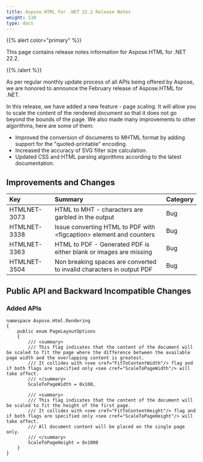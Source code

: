 ```yaml
---
title: Aspose.HTML for .NET 22.2 Release Notes
weight: 110
type: docs
---
```

{{% alert color="primary" %}} 

This page contains release notes information for Aspose.HTML for .NET 22.2.

{{% /alert %}} 

As per regular monthly update process of all APIs being offered by Aspose, we are honored to announce the February release of Aspose.HTML for .NET.

In this release, we have added a new feature - page scaling. It will allow you to scale the content of the rendered document so that it does not go beyond the bounds of the page. We also made many improvements to other algorithms, here are some of them:

* Improved the conversion of documents to MHTML format by adding support for the "quoted-printable" encoding.
* Increased the accuracy of SVG filter size calculation.
* Updated CSS and HTML parsing algorithms according to the latest documentation.

## **Improvements and Changes**

|**Key**|**Summary**|**Category**|
| :- | :- | :- |
|HTMLNET-3073|HTML to MHT - characters are garbled in the output|Bug|
|HTMLNET-3338|Issue converting HTML to PDF with \<figcaption> element and counters|Bug|
|HTMLNET-3363|HTML to PDF - Generated PDF is either blank or images are missing|Bug|
|HTMLNET-3504|Non breaking spaces are converted to invalid characters in output PDF|Bug|

## **Public API and Backward Incompatible Changes**

### **Added APIs**

```
namespace Aspose.Html.Rendering
{
    public enum PageLayoutOptions
    {
        /// <summary>
        /// This flag indicates that the content of the document will be scaled to fit the page where the difference between the available page width and the overlapping content is greatest.
        /// It collides with <see cref="FitToContentWidth"/> flag and if both flags are specified only <see cref="ScaleToPageWidth"/> will take affect.
        /// </summary>
        ScaleToPageWidth = 0x100,

        /// <summary>
        /// This flag indicates that the content of the document will be scaled to fit the height of the first page.
        /// It collides with <see cref="FitToContentHeight"/> flag and if both flags are specified only <see cref="ScaleToPageHeight"/> will take affect.
        /// All document content will be placed on the single page only.
        /// </summary>
        ScaleToPageHeight = 0x1000
    }
}
```